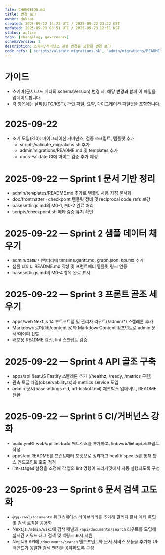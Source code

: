 ```yaml
---
file: CHANGELOG.md
title: 변경 로그
owner: duksan
created: 2025-09-22 14:22 UTC / 2025-09-22 23:22 KST
updated: 2025-09-23 03:51 UTC / 2025-09-23 12:51 KST
status: active
tags: [changelog, governance]
schemaVersion: 1
description: 스키마/거버넌스 관련 변경을 포함한 변경 로그
code_refs: ['scripts/validate_migrations.sh', 'admin/migrations/README.md']
---
```


# 가이드

- 스키마(문서/코드 메타의 schemaVersion) 변경 시, 해당 변경과 함께 이 파일을 업데이트합니다.
- 각 항목에는 날짜(UTC/KST), 관련 파일, 요약, 마이그레이션 파일명을 포함합니다.

# 2025-09-22

- 초기 도입(R10): 마이그레이션 거버넌스, 검증 스크립트, 템플릿 추가
  - scripts/validate_migrations.sh 추가
  - admin/migrations/README.md 및 templates 추가
  - docs-validate CI에 마이그 검증 추가 예정

# 2025-09-22 — Sprint 1 문서 기반 정리

- admin/templates/README.md 추가로 템플릿 사용 지침 문서화
- doc/frontmatter · checkpoint 템플릿 정비 및 reciprocal code_refs 보강
- basesettings.md의 M0-1, M0-2 완료 처리
- scripts/checkpoint.sh 메타 검증 유지 확인

# 2025-09-22 — Sprint 2 샘플 데이터 채우기

- admin/data/ 디렉터리에 timeline.gantt.md, graph.json, kpi.md 추가
- 샘플 데이터 README.md 작성 및 프런트매터 템플릿 링크 연동
- basesettings.md의 M0-4 항목 완료 표시

# 2025-09-22 — Sprint 3 프론트 골조 세우기

- apps/web Next.js 14 부트스트랩 및 관리자 라우트(/admin/\*) 스켈레톤 추가
- Markdown 로더(lib/content.ts)와 MarkdownContent 컴포넌트로 admin 문서/데이터 연결
- 배포용 README 갱신, lint 스크립트 검증

# 2025-09-22 — Sprint 4 API 골조 구축

- apps/api NestJS Fastify 스켈레톤 추가 (/healthz, /ready, /metrics 구현)
- 관측 토글 파일(observability.ts)과 metrics service 도입
- admin 문서(basesettings.md, m1-kickoff.md) 체크박스 업데이트, README 전환

# 2025-09-22 — Sprint 5 CI/거버넌스 강화

- build.yml에 web/api lint·build 매트릭스를 추가하고, lint:web/lint:api 스크립트 작성
- apps/api README를 프런트매터 포맷으로 정리하고 health.spec.ts를 통해 헬스 엔드포인트 호출 점검
- lint-staged 설정을 조정해 각 앱의 lint 명령이 프리커밋에서 자동 실행되도록 구성

# 2025-09-23 — Sprint 6 문서 검색 고도화

- `@gg-real/documents` 워크스페이스 라이브러리를 추가해 관리자 문서 메타 로딩 및 검색 로직을 공용화
- Next.js `/admin/wiki`에 검색 패널과 `/api/documents/search` 라우트를 도입해 실시간 키워드·태그 검색 및 백링크 표시 지원
- NestJS API에 `/documents/search` 엔드포인트와 문서 서비스 모듈을 추가해 UI·백엔드가 동일한 검색 엔진을 공유하도록 구성
